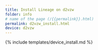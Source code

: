 ```yaml
---
title: Install Lineage on d2vzw
folder: info
# name of the page (/{{permalink}}.html)
permalink: d2vzw_install.html
device: d2vzw
---
```

{% include templates/device_install.md %}
